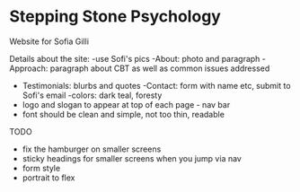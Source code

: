 # Stepping Stone Psychology
 Website for Sofia Gilli

Details about the site: 
-use Sofi's pics
-About: photo and paragraph
-Approach: paragraph about CBT as well as common issues addressed
- Testimonials: blurbs and quotes
-Contact: form with name etc, submit to Sofi's email
-colors: dark teal, foresty
- logo and slogan to appear at top of each page - nav bar
- font should be clean and simple, not too thin, readable


TODO
- fix the hamburger on smaller screens
- sticky headings for smaller screens when you jump via nav
- form style
- portrait to flex